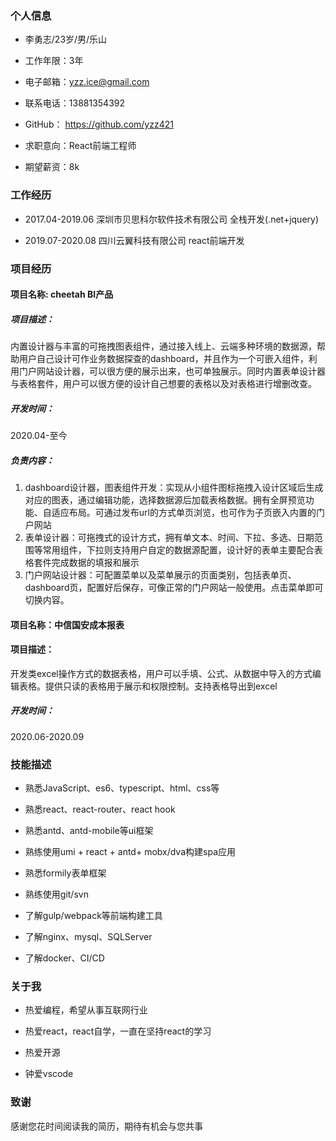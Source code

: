 ### 个人信息

* 李勇志/23岁/男/乐山

* 工作年限：3年

* 电子邮箱：yzz.ice@gmail.com

* 联系电话：13881354392

* GitHub： https://github.com/yzz421

* 求职意向：React前端工程师

* 期望薪资：8k

  

### 工作经历

* 2017.04-2019.06 深圳市贝思科尔软件技术有限公司 全栈开发(.net+jquery)

* 2019.07-2020.08 四川云翼科技有限公司 react前端开发

  

### 项目经历



#### 项目名称: cheetah BI产品

##### 项目描述：

内置设计器与丰富的可拖拽图表组件，通过接入线上、云端多种环境的数据源，帮助用户自己设计可作业务数据探查的dashboard，并且作为一个可嵌入组件，利用门户网站设计器，可以很方便的展示出来，也可单独展示。同时内置表单设计器与表格套件，用户可以很方便的设计自己想要的表格以及对表格进行增删改查。

##### 开发时间：

2020.04-至今

##### 负责内容：

1. dashboard设计器，图表组件开发：实现从小组件图标拖拽入设计区域后生成对应的图表，通过编辑功能，选择数据源后加载表格数据。拥有全屏预览功能、自适应布局。可通过发布url的方式单页浏览，也可作为子页嵌入内置的门户网站
2. 表单设计器：可拖拽式的设计方式，拥有单文本、时间、下拉、多选、日期范围等常用组件，下拉则支持用户自定的数据源配置，设计好的表单主要配合表格套件完成数据的填报和展示
3. 门户网站设计器：可配置菜单以及菜单展示的页面类别，包括表单页、dashboard页，配置好后保存，可像正常的门户网站一般使用。点击菜单即可切换内容。



#### 项目名称：中信国安成本报表

#### 项目描述：

开发类excel操作方式的数据表格，用户可以手填、公式、从数据中导入的方式编辑表格。提供只读的表格用于展示和权限控制。支持表格导出到excel

##### 开发时间：

2020.06-2020.09



### 技能描述

* 熟悉JavaScript、es6、typescript、html、css等

* 熟悉react、react-router、react hook

* 熟悉antd、antd-mobile等ui框架

* 熟练使用umi + react + antd+ mobx/dva构建spa应用

* 熟悉formily表单框架

* 熟练使用git/svn

* 了解gulp/webpack等前端构建工具

* 了解nginx、mysql、SQLServer

* 了解docker、CI/CD

  

### 关于我

* 热爱编程，希望从事互联网行业

* 热爱react，react自学，一直在坚持react的学习

* 热爱开源

* 钟爱vscode

  

### 致谢

感谢您花时间阅读我的简历，期待有机会与您共事